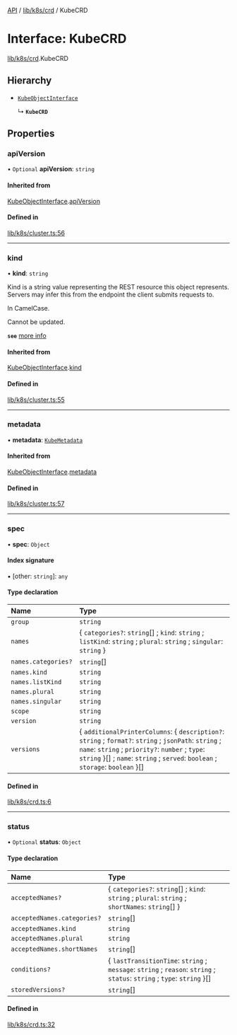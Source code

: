 [API](../API.md) / [lib/k8s/crd](../modules/lib_k8s_crd.md) / KubeCRD

# Interface: KubeCRD

[lib/k8s/crd](../modules/lib_k8s_crd.md).KubeCRD

## Hierarchy

- [`KubeObjectInterface`](lib_k8s_cluster.KubeObjectInterface.md)

  ↳ **`KubeCRD`**

## Properties

### apiVersion

• `Optional` **apiVersion**: `string`

#### Inherited from

[KubeObjectInterface](lib_k8s_cluster.KubeObjectInterface.md).[apiVersion](lib_k8s_cluster.KubeObjectInterface.md#apiversion)

#### Defined in

[lib/k8s/cluster.ts:56](https://github.com/headlamp-k8s/headlamp/blob/072d2509b/frontend/src/lib/k8s/cluster.ts#L56)

___

### kind

• **kind**: `string`

Kind is a string value representing the REST resource this object represents.
Servers may infer this from the endpoint the client submits requests to.

In CamelCase.

Cannot be updated.

**`see`** [more info](https://git.k8s.io/community/contributors/devel/sig-architecture/api-conventions.md#types-kinds)

#### Inherited from

[KubeObjectInterface](lib_k8s_cluster.KubeObjectInterface.md).[kind](lib_k8s_cluster.KubeObjectInterface.md#kind)

#### Defined in

[lib/k8s/cluster.ts:55](https://github.com/headlamp-k8s/headlamp/blob/072d2509b/frontend/src/lib/k8s/cluster.ts#L55)

___

### metadata

• **metadata**: [`KubeMetadata`](lib_k8s_cluster.KubeMetadata.md)

#### Inherited from

[KubeObjectInterface](lib_k8s_cluster.KubeObjectInterface.md).[metadata](lib_k8s_cluster.KubeObjectInterface.md#metadata)

#### Defined in

[lib/k8s/cluster.ts:57](https://github.com/headlamp-k8s/headlamp/blob/072d2509b/frontend/src/lib/k8s/cluster.ts#L57)

___

### spec

• **spec**: `Object`

#### Index signature

▪ [other: `string`]: `any`

#### Type declaration

| Name | Type |
| :------ | :------ |
| `group` | `string` |
| `names` | { `categories?`: `string`[] ; `kind`: `string` ; `listKind`: `string` ; `plural`: `string` ; `singular`: `string`  } |
| `names.categories?` | `string`[] |
| `names.kind` | `string` |
| `names.listKind` | `string` |
| `names.plural` | `string` |
| `names.singular` | `string` |
| `scope` | `string` |
| `version` | `string` |
| `versions` | { `additionalPrinterColumns`: { `description?`: `string` ; `format?`: `string` ; `jsonPath`: `string` ; `name`: `string` ; `priority?`: `number` ; `type`: `string`  }[] ; `name`: `string` ; `served`: `boolean` ; `storage`: `boolean`  }[] |

#### Defined in

[lib/k8s/crd.ts:6](https://github.com/headlamp-k8s/headlamp/blob/072d2509b/frontend/src/lib/k8s/crd.ts#L6)

___

### status

• `Optional` **status**: `Object`

#### Type declaration

| Name | Type |
| :------ | :------ |
| `acceptedNames?` | { `categories?`: `string`[] ; `kind`: `string` ; `plural`: `string` ; `shortNames`: `string`[]  } |
| `acceptedNames.categories?` | `string`[] |
| `acceptedNames.kind` | `string` |
| `acceptedNames.plural` | `string` |
| `acceptedNames.shortNames` | `string`[] |
| `conditions?` | { `lastTransitionTime`: `string` ; `message`: `string` ; `reason`: `string` ; `status`: `string` ; `type`: `string`  }[] |
| `storedVersions?` | `string`[] |

#### Defined in

[lib/k8s/crd.ts:32](https://github.com/headlamp-k8s/headlamp/blob/072d2509b/frontend/src/lib/k8s/crd.ts#L32)
